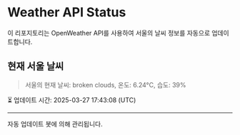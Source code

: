 
# Weather API Status

이 리포지토리는 OpenWeather API를 사용하여 서울의 날씨 정보를 자동으로 업데이트합니다.

## 현재 서울 날씨
> 서울의 현재 날씨: broken clouds, 온도: 6.24°C, 습도: 39%

⏳ 업데이트 시간: 2025-03-27 17:43:08 (UTC)

---
자동 업데이트 봇에 의해 관리됩니다.
